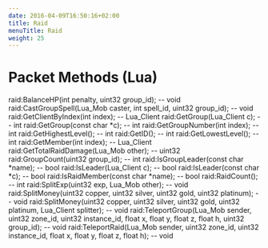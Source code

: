 ```yaml
---
date: 2016-04-09T16:50:16+02:00
title: Raid
menuTitle: Raid
weight: 25
---
```


# Packet Methods \(Lua\)

raid:BalanceHP(int penalty, uint32 group_id); -- void
raid:CastGroupSpell(Lua_Mob caster, int spell_id, uint32 group_id); -- void
raid:GetClientByIndex(int index); -- Lua_Client
raid:GetGroup(Lua_Client c); -- int
raid:GetGroup(const char *c); -- int
raid:GetGroupNumber(int index); -- int
raid:GetHighestLevel(); -- int
raid:GetID(); -- int
raid:GetLowestLevel(); -- int
raid:GetMember(int index); -- Lua_Client
raid:GetTotalRaidDamage(Lua_Mob other); -- uint32
raid:GroupCount(uint32 group_id); -- int
raid:IsGroupLeader(const char *name); -- bool
raid:IsLeader(Lua_Client c); -- bool
raid:IsLeader(const char *c); -- bool
raid:IsRaidMember(const char *name); -- bool
raid:RaidCount(); -- int
raid:SplitExp(uint32 exp, Lua_Mob other); -- void
raid:SplitMoney(uint32 copper, uint32 silver, uint32 gold, uint32 platinum); -- void
raid:SplitMoney(uint32 copper, uint32 silver, uint32 gold, uint32 platinum, Lua_Client splitter); -- void
raid:TeleportGroup(Lua_Mob sender, uint32 zone_id, uint32 instance_id, float x, float y, float z, float h, uint32 group_id); -- void
raid:TeleportRaid(Lua_Mob sender, uint32 zone_id, uint32 instance_id, float x, float y, float z, float h); -- void